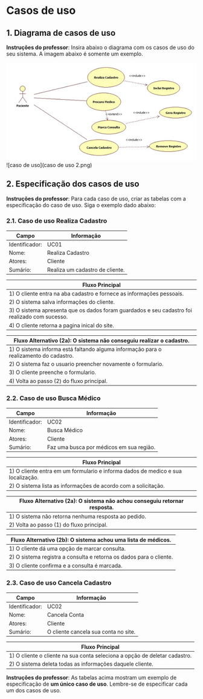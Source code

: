 # Casos de uso

## 1. Diagrama de casos de uso

**Instruções do professor**: Insira abaixo o diagrama com os casos de uso do seu sistema. A imagem abaixo é somente um exemplo.

![caso de uso](caso1.png)
![caso de uso](caso de uso 2.png)

## 2. Especificação dos casos de uso

**Instruções do professor**: Para cada caso de uso, criar as tabelas com a especificação do caso de uso. Siga o exemplo dado abaixo:

### 2.1. Caso de uso **Realiza Cadastro**

| Campo          | Informação        |
|---|---|
| Identificador: | UC01              |
| Nome:          | Realiza Cadastro |
| Atores:        | Cliente |
| Sumário:       | Realiza um cadastro de cliente. |

| Fluxo Principal |
|---|
| 1) O cliente entra na aba cadastro e fornece as informações pessoais. |
| 2) O sistema salva informações do cliente.                   |
| 3) O sistema apresenta que os dados foram guardados e seu cadastro foi realizado com sucesso. |
| 4) O cliente retorna a pagina inical do site. |

| Fluxo Alternativo (2a): O sistema nâo conseguiu realizar o cadastro. |
|---|
| 1) O sistema informa está faltando alguma informação para o realizamento do cadastro. |
| 2) O sistema faz o usuario preencher novamente o formulario. |
| 3) O cliente preenche o formulario. |
| 4) Volta ao passo (2) do fluxo principal. |

### 2.2. Caso de uso **Busca Médico**

| Campo          | Informação        |
|---|---|
| Identificador: | UC02              |
| Nome:          | Busca Médico |
| Atores:        | Cliente |
| Sumário:       | Faz uma busca por médicos em sua região. |

| Fluxo Principal |
|---|
| 1) O cliente entra em um formulario e informa dados de medico e sua localização. |
| 2) O sistema lista as informações de acordo com a solicitação.                   |

| Fluxo Alternativo (2a): O sistema nâo achou conseguiu retornar resposta. |
|---|
| 1) O sistema nâo retorna nenhuma resposta ao pedido. |
| 2) Volta ao passo (1) do fluxo principal. |

| Fluxo Alternativo (2b): O sistema achou uma lista de médicos. |
|---|
| 1) O cliente dá uma opção de marcar consulta. |
| 2) O sistema registra a consulta e retorna os dados para o cliente. |
| 3) O cliente confirma e a consulta é marcada. |


### 2.3. Caso de uso **Cancela Cadastro**

| Campo          | Informação        |
|---|---|
| Identificador: | UC02              |
| Nome:          | Cancela Conta |
| Atores:        | Cliente |
| Sumário:       | O cliente cancela sua conta no site. |

| Fluxo Principal |
|---|
| 1) O cliente o cliente na sua conta seleciona a opção de deletar cadastro. |
| 2) O sistema deleta todas as informações daquele cliente.                   |

**Instruções do professor**: As tabelas acima mostram um exemplo de especificação de **um único caso de uso**. Lembre-se de especificar cada um dos casos de uso.


